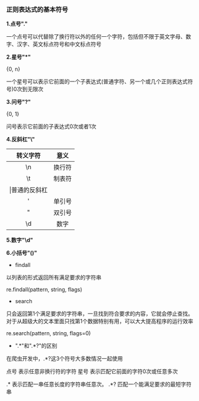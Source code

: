 ### 正则表达式的基本符号

**1.点号\".\"**

一个点号可以代替除了换行符以外的任何一个字符，包括但不限于英文字母、数字、汉字、英文标点符号和中文标点符号

**2.星号\"\*\"**

{0, n}

一个星号可以表示它前面的一个子表达式(普通字符、另一个或几个正则表达式符号)0次到无限次

**3.问号\"\?\"**

{0, 1}

问号表示它前面的子表达式0次或者1次

**4.反斜杠"\\"**

|转义字符|意义|
|:------:|:------:|
|\n|换行符|
|\t|制表符|
|\\|普通的反斜杠|
|\'|单引号|
|\"|双引号|
|\d|数字|

**5.数字"\\d"**

**6.小括号"()"**

- findall

以列表的形式返回所有满足要求的字符串

re.findall(pattern, string, flags)

- search

只会返回第1个满足要求的字符串，一旦找到符合要求的内容，它就会停止查找。对于从超级大的文本里面只找第1个数据特别有用，可以大大提高程序的运行效率

re.search(pattern, string, flags=0)


- ".\*"和".\*?"的区别

在爬虫开发中，.*?这3个符号大多数情况一起使用

点号 表示任意非换行符的字符
星号 表示匹配它前面的字符0次或任意多次

.* 表示匹配一串任意长度的字符串任意次。
.*? 匹配一个能满足要求的最短字符串




